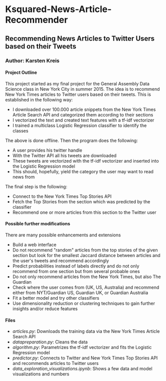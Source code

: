 # Ksquared-News-Article-Recommender

## Recommending News Articles to Twitter Users based on their Tweets

### Author: Karsten Kreis


#### Project Outline

This project started as my final project for the General Assembly Data Science class in New York City in summer 2015. The idea is to recommend New York Times articles to Twitter users based on their tweets. This is established in the following way:

* I downloaded over 100.000 article snippets from the New York Times Article Search API and categorized them according to their sections
* I vectorized the text and created text features with a tf-idf vectorizer
* I trained a multiclass Logistic Regression classifier to identify the classes

The above is done offline. Then the program does the following:

* A user provides his twitter handle
* With the Twitter API all his tweets are downloaded
* These tweets are vectorized with the tf-idf vectorizer and inserted into the Logistic Regression model
* This should, hopefully, yield the category the user may want to read news from

The final step is the following:

* Connect to the New York Times Top Stories API
* Fetch the Top Stories from the section which was predicted by the classifier
* Recommend one or more articles from this section to the Twitter user


#### Possible further modifications

There are many possible enhancements and extensions

* Build a web interface
* Do not recommend "random" articles from the top stories of the given section but look for the smallest Jaccard distance between articles and the user's tweets and recommend accordingly
* Predict probabilities instead of labels directly and do not only recommend from one section but from several probable ones
* Do not only recommend articles from the New York Times, but also The Guardian
* Check where the user comes from (UK, US, Australia) and recommend either from NYT/Guardian US, Guardian UK, or Guardian Australia
* Fit a better model and try other classifiers
* Use dimensionality reduction or clustering techniques to gain further insights and/or reduce features

#### Files

* *articles.py*: Downloads the training data via the New York Times Article Search API
* *datapreparation.py*: Cleans the data
* *algorithm.py*: Parametrizes the tf-idf vectorizer and fits the Logistic Regression model
* *predictor.py*: Connects to Twitter and New York Times Top Stories API and recommends articles to Twitter users
* *data_exploration_visualizations.ipynb*: Shows a few data and model visualizations and numbers
